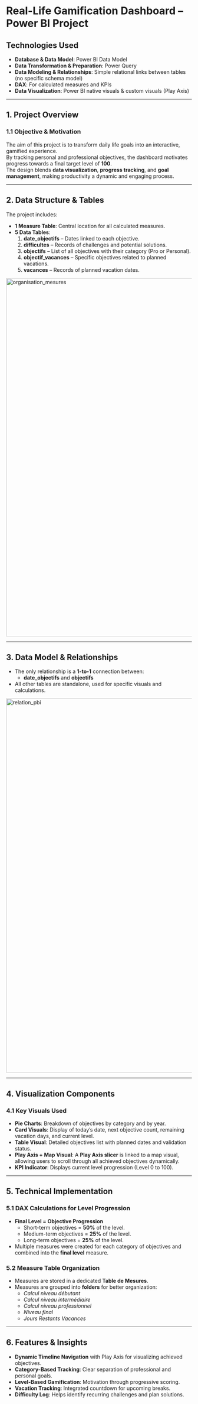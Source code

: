 # Real-Life Gamification Dashboard – Power BI Project

## Technologies Used
- **Database & Data Model**: Power BI Data Model  
- **Data Transformation & Preparation**: Power Query  
- **Data Modeling & Relationships**: Simple relational links between tables (no specific schema model) 
- **DAX**: For calculated measures and KPIs  
- **Data Visualization**: Power BI native visuals & custom visuals (Play Axis)  

---

## 1. Project Overview

### 1.1 Objective & Motivation
The aim of this project is to transform daily life goals into an interactive, gamified experience.  
By tracking personal and professional objectives, the dashboard motivates progress towards a final target level of **100**.  
The design blends **data visualization**, **progress tracking**, and **goal management**, making productivity a dynamic and engaging process.

---

## 2. Data Structure & Tables

The project includes:
- **1 Measure Table**: Central location for all calculated measures.
- **5 Data Tables**:
  1. **date_objectifs** – Dates linked to each objective.
  2. **difficultes** – Records of challenges and potential solutions.
  3. **objectifs** – List of all objectives with their category (Pro or Personal).
  4. **objectif_vacances** – Specific objectives related to planned vacations.
  5. **vacances** – Records of planned vacation dates.
<img width="1930" height="970" alt="organisation_mesures" src="https://github.com/user-attachments/assets/d81780af-27f0-47cc-b0d9-f46702c30774" />

---

## 3. Data Model & Relationships

- The only relationship is a **1-to-1** connection between:
  - **date_objectifs** and **objectifs**
- All other tables are standalone, used for specific visuals and calculations.

<img width="1918" height="1013" alt="relation_pbi" src="https://github.com/user-attachments/assets/b8102029-9a79-4a46-b2b8-dd8ce30cf49b" />

---

## 4. Visualization Components

### 4.1 Key Visuals Used
- **Pie Charts**: Breakdown of objectives by category and by year.
- **Card Visuals**: Display of today’s date, next objective count, remaining vacation days, and current level.
- **Table Visual**: Detailed objectives list with planned dates and validation status.
- **Play Axis + Map Visual**: A **Play Axis slicer** is linked to a map visual, allowing users to scroll through all achieved objectives dynamically.
- **KPI Indicator**: Displays current level progression (Level 0 to 100).

---

## 5. Technical Implementation

### 5.1 DAX Calculations for Level Progression
- **Final Level = Objective Progression**
  - Short-term objectives = **50%** of the level.
  - Medium-term objectives = **25%** of the level.
  - Long-term objectives = **25%** of the level.
- Multiple measures were created for each category of objectives and combined into the **final level** measure.

### 5.2 Measure Table Organization
- Measures are stored in a dedicated **Table de Mesures**.
- Measures are grouped into **folders** for better organization:
  - *Calcul niveau débutant*
  - *Calcul niveau intermédiaire*
  - *Calcul niveau professionnel*
  - *Niveau final*
  - *Jours Restants Vacances*

---

## 6. Features & Insights
- **Dynamic Timeline Navigation** with Play Axis for visualizing achieved objectives.
- **Category-Based Tracking**: Clear separation of professional and personal goals.
- **Level-Based Gamification**: Motivation through progressive scoring.
- **Vacation Tracking**: Integrated countdown for upcoming breaks.
- **Difficulty Log**: Helps identify recurring challenges and plan solutions.
